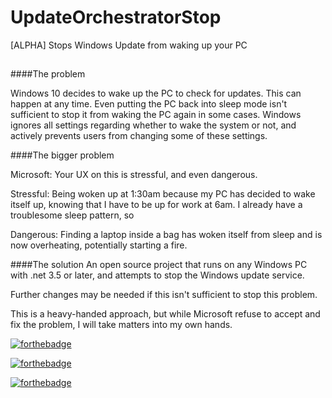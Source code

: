﻿# UpdateOrchestratorStop
[ALPHA] Stops Windows Update from waking up your PC

##

####The problem

Windows 10 decides to wake up the PC to check for updates. This can happen at any time. Even putting the PC back into sleep mode isn't sufficient to stop it from waking the PC again in some cases. Windows ignores all settings regarding whether to wake the system or not, and actively prevents users from changing some of these settings.

####The bigger problem

Microsoft: Your UX on this is stressful, and even dangerous.

Stressful: Being woken up at 1:30am because my PC has decided to wake itself up, knowing that I have to be up for work at 6am. I already have a troublesome sleep pattern, so 

Dangerous: Finding a laptop inside a bag has woken itself from sleep and is now overheating, potentially starting a fire.

####The solution
An open source project that runs on any Windows PC with .net 3.5 or later, and attempts to stop the Windows update service.

Further changes may be needed if this isn't sufficient to stop this problem.

This is a heavy-handed approach, but while Microsoft refuse to accept and fix the problem, I will take matters into my own hands.

[![forthebadge](https://forthebadge.com/images/badges/built-with-resentment.svg)](https://forthebadge.com)

[![forthebadge](https://forthebadge.com/images/badges/uses-badges.svg)](https://forthebadge.com)

[![forthebadge](https://forthebadge.com/images/badges/60-percent-of-the-time-works-every-time.svg)](https://forthebadge.com)